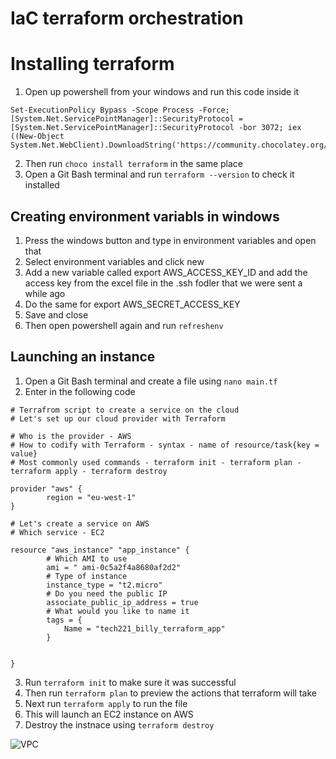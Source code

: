# IaC terraform orchestration

# Installing terraform
1. Open up powershell from your windows and run this code inside it
```
Set-ExecutionPolicy Bypass -Scope Process -Force; [System.Net.ServicePointManager]::SecurityProtocol = [System.Net.ServicePointManager]::SecurityProtocol -bor 3072; iex ((New-Object System.Net.WebClient).DownloadString('https://community.chocolatey.org/install.ps1'))
```
2. Then run ```choco install terraform``` in the same place
3. Open a Git Bash terminal and run ```terraform --version``` to check it installed

## Creating environment variabls in windows
1. Press the windows button and type in environment variables and open that
2. Select environment variables and click new
3. Add a new variable called export AWS_ACCESS_KEY_ID and add the access key from the excel file in the .ssh fodler that we were sent a while ago
4. Do the same for export AWS_SECRET_ACCESS_KEY
5. Save and close
6. Then open powershell again and run ```refreshenv```

## Launching an instance
1. Open a Git Bash terminal and create a file using ```nano main.tf```
2. Enter in the following code
```
# Terrafrom script to create a service on the cloud
# Let's set up our cloud provider with Terraform

# Who is the provider - AWS
# How to codify with Terraform - syntax - name of resource/task{key = value}
# Most commonly used commands - terraform init - terraform plan - terraform apply - terraform destroy

provider "aws" {
        region = "eu-west-1"
}

# Let's create a service on AWS
# Which service - EC2

resource "aws_instance" "app_instance" {
        # Which AMI to use
        ami = " ami-0c5a2f4a8680af2d2"
        # Type of instance
        instance_type = "t2.micro"
        # Do you need the public IP
        associate_public_ip_address = true
        # What would you like to name it
        tags = {
            Name = "tech221_billy_terraform_app"
        }


}
```
3. Run ```terraform init``` to make sure it was successful
4. Then run ```terraform plan``` to preview the actions that terraform will take
5. Next run ```terraform apply``` to run the file
6. This will launch an EC2 instance on AWS
7. Destroy the instnace using ```terraform destroy```

![VPC](https://github.com/BillyCooke/tech221_iac_terraform_orchestration/assets/129949090/e91a2b03-5767-4d7d-a703-7ff9b68e324f)

